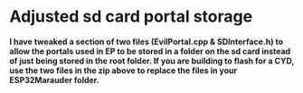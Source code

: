 
  # Adjusted sd card portal storage
  <b>I have tweaked a section of two files (EvilPortal.cpp & SDInterface.h) to allow the portals used in EP to be stored in a folder on the sd card instead of just being stored in the root folder. </b>
  </b>
  </b>
  <b>If you are building to flash for a CYD, use the two files in the zip above to replace the files in your ESP32Marauder folder.</b>
  <br> 
  
  <br>

